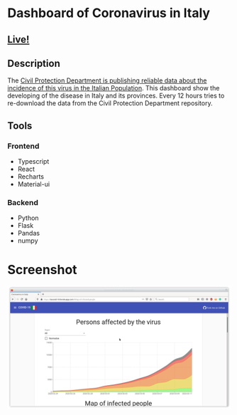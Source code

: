 # Dashboard of Coronavirus in Italy
## [Live!](https://itacovid-19.herokuapp.com/)

## Description 
The [Civil Protection Department is publishing reliable data about the incidence of this virus in the Italian Population](https://github.com/pcm-dpc/COVID-19).
This dashboard show the developing of the disease in Italy and its provinces. Every 12 hours tries to re-download the data from the Civil Protection Department repository.

## Tools
### Frontend 
 * Typescript
 * React
 * Recharts
 * Material-ui
 
### Backend
  * Python
  * Flask
  * Pandas
  * numpy

# Screenshot

![Screenshot](/doc/screenshot.png)
